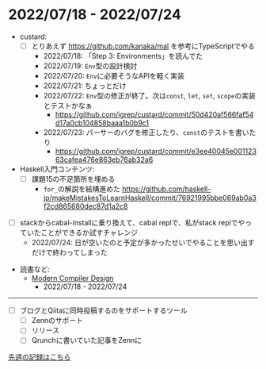 # 2022/07/18 - 2022/07/24

- custard:
    - [ ] とりあえず <https://github.com/kanaka/mal> を参考にTypeScriptでやる
        - 2022/07/18: 「Step 3: Environments」を読んでた
        - 2022/07/19: `Env`型の設計検討
        - 2022/07/20: `Env`に必要そうなAPIを軽く実装
        - 2022/07/21: ちょっとだけ
        - 2022/07/22: `Env`型の修正が終了。次は`const`, `let`, `set`, `scope`の実装とテストかなぁ
            - <https://github.com/igrep/custard/commit/50d420af566faf54d17a0cb104858baaa1b0b9c1>
        - 2022/07/23: パーサーのバグを修正したり、`const`のテストを書いたり
            - <https://github.com/igrep/custard/commit/e3ee40045e00112363cafea476e863eb76ab32a6>
- Haskell入門コンテンツ:
    - [ ] 課題15の不足箇所を埋める
        - `for_`の解説を結構進めた <https://github.com/haskell-jp/makeMistakesToLearnHaskell/commit/76921995bbe069ab0a3f2cd865680dec87d1a2c8>
- [ ] stackからcabal-installに乗り換えて、cabal replで、私がstack replでやっていたことができるか試すチャレンジ
    - 2022/07/24: 日が空いたのと予定が多かったせいでやることを思い出すだけで終わってしまった
- 読書など:
    - [Modern Compiler Design](https://www.springer.com/jp/book/9781461446989)
        - 2022/07/18 - 2022/07/24

------

- [ ] ブログとQiitaに同時投稿するのをサポートするツール
    - [ ] Zennのサポート
    - [ ] リリース
    - [ ] Qrunchに書いていた記事をZennに

[先週の記録はこちら](https://github.com/igrep/daily-commits/blob/56452972691a59b448ecd47fac9ab92cdd22d6bf/yesterday.md)
